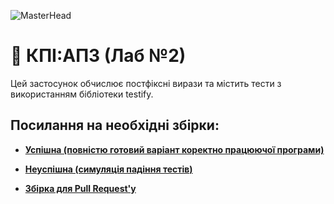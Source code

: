 ![MasterHead](https://upload.wikimedia.org/wikipedia/commons/2/20/Matrix_Digital_rain_banner.gif)

# 🏹 КПІ:АПЗ (Лаб №2)

Цей застосунок обчислює постфіксні вирази та містить тести з використанням бібліотеки testify.

## Посилання на необхідні збірки:

- [**Успішна (повністю готовий варіант коректно працюючої програми)**](https://github.com/merrymike-noname/KPI-lab-2/actions/runs/8356332296)

- [**Неуспішна (симуляція падіння тестів)**](https://github.com/merrymike-noname/KPI-lab-2/actions/runs/8356308449/job/22873139027)

- [**Збірка для Pull Request'у**](https://github.com/merrymike-noname/KPI-lab-2/actions/runs/8356421502)